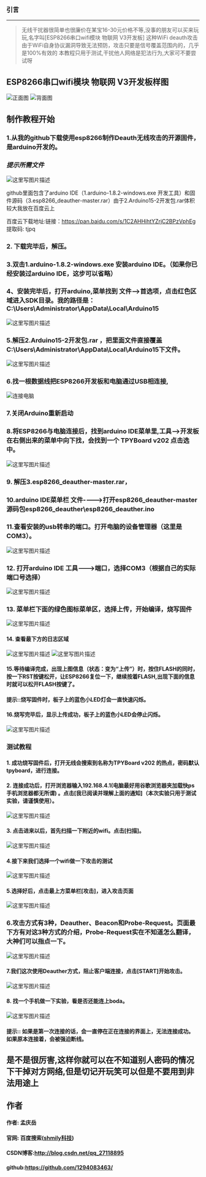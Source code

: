 ### 引言


----------
> 无线干扰器很简单也很廉价在某宝16-30元价格不等,没事的朋友可以买来玩玩,名字叫[ESP8266串口wifi模块 物联网 V3开发板]
> 这种WiFi deauth攻击由于WiFi自身协议漏洞导致无法预防，攻击只要是信号覆盖范围内的，几乎是100%有效的
> 本教程只用于测试,干扰他人网络是犯法行为,大家可不要尝试呀
## ESP8266串口wifi模块 物联网 V3开发板样图
![正面图](http://img.blog.csdn.net/20180307105131963?watermark/2/text/aHR0cDovL2Jsb2cuY3Nkbi5uZXQvcXFfMjcxMTg4OTU=/font/5a6L5L2T/fontsize/400/fill/I0JBQkFCMA==/dissolve/70)
![背面图](http://img.blog.csdn.net/20180307105104810?watermark/2/text/aHR0cDovL2Jsb2cuY3Nkbi5uZXQvcXFfMjcxMTg4OTU=/font/5a6L5L2T/fontsize/400/fill/I0JBQkFCMA==/dissolve/70)

## 制作教程开始

### 1.从我的github下载使用esp8266制作Deauth无线攻击的开源固件，是arduino开发的。
### *提示所需文件*
![这里写图片描述](http://img.blog.csdn.net/20180307114407107?watermark/2/text/aHR0cDovL2Jsb2cuY3Nkbi5uZXQvcXFfMjcxMTg4OTU=/font/5a6L5L2T/fontsize/400/fill/I0JBQkFCMA==/dissolve/70)

 github里面包含了arduino IDE（1.arduino-1.8.2-windows.exe 开发工具）和固件源码（3.esp8266_deauther-master.rar）由于2.Arduino15-2开发包.rar体积较大我放在百度云上

 百度云下载地址:链接：https://pan.baidu.com/s/1C2AHHihtYZrjC2BPzVphEg 提取码: tjpq 
###  2. 下载完毕后，解压。
###  3.双击1.arduino-1.8.2-windows.exe 安装arduino IDE。（如果你已经安装过arduino IDE，这步可以省略）

### 4、安装完毕后，打开arduino,菜单找到 文件—>首选项，点击红色区域进入SDK目录。我的路径是：C:\Users\Administrator\AppData\Local\Arduino15

![这里写图片描述](http://img.blog.csdn.net/20180307105945817?watermark/2/text/aHR0cDovL2Jsb2cuY3Nkbi5uZXQvcXFfMjcxMTg4OTU=/font/5a6L5L2T/fontsize/400/fill/I0JBQkFCMA==/dissolve/70)
### 5.解压2.Arduino15-2开发包.rar ，把里面文件直接覆盖C:\Users\Administrator\AppData\Local\Arduino15下文件。

![这里写图片描述](http://img.blog.csdn.net/20180307110220614?watermark/2/text/aHR0cDovL2Jsb2cuY3Nkbi5uZXQvcXFfMjcxMTg4OTU=/font/5a6L5L2T/fontsize/400/fill/I0JBQkFCMA==/dissolve/70)

### 6.找一根数据线把ESP8266开发板和电脑通过USB相连接,
![连接电脑](http://img.blog.csdn.net/20180307110736481?watermark/2/text/aHR0cDovL2Jsb2cuY3Nkbi5uZXQvcXFfMjcxMTg4OTU=/font/5a6L5L2T/fontsize/400/fill/I0JBQkFCMA==/dissolve/70)
### 7.关闭Arduino重新启动

### 8.将ESP8266与电脑连接后，找到arduino IDE菜单里,工具—>开发板 在右侧出来的菜单中向下找，会找到一个 TPYBoard v202 点击选中。
![这里写图片描述](http://img.blog.csdn.net/20180307111049303?watermark/2/text/aHR0cDovL2Jsb2cuY3Nkbi5uZXQvcXFfMjcxMTg4OTU=/font/5a6L5L2T/fontsize/400/fill/I0JBQkFCMA==/dissolve/70)
### 9. 解压3.esp8266_deauther-master.rar，

### 10.arduino IDE菜单栏 文件---->打开esp8266_deauther-master源码包esp8266_deauther\esp8266_deauther.ino

### 11.查看安装的usb转串的端口。打开电脑的设备管理器（这里是COM3）。
![这里写图片描述](http://img.blog.csdn.net/20180307112308508?watermark/2/text/aHR0cDovL2Jsb2cuY3Nkbi5uZXQvcXFfMjcxMTg4OTU=/font/5a6L5L2T/fontsize/400/fill/I0JBQkFCMA==/dissolve/70)

### 12.   打开arduino IDE 工具--->端口，选择COM3（根据自己的实际端口号选择）
![这里写图片描述](http://img.blog.csdn.net/20180307112442515?watermark/2/text/aHR0cDovL2Jsb2cuY3Nkbi5uZXQvcXFfMjcxMTg4OTU=/font/5a6L5L2T/fontsize/400/fill/I0JBQkFCMA==/dissolve/70)
### 13.  菜单栏下面的绿色图标菜单区，选择上传，开始编译，烧写固件
![这里写图片描述](http://img.blog.csdn.net/2018030711261422?watermark/2/text/aHR0cDovL2Jsb2cuY3Nkbi5uZXQvcXFfMjcxMTg4OTU=/font/5a6L5L2T/fontsize/400/fill/I0JBQkFCMA==/dissolve/70)
#### 14.  查看最下方的日志区域
![这里写图片描述](http://img.blog.csdn.net/20180307112701542?watermark/2/text/aHR0cDovL2Jsb2cuY3Nkbi5uZXQvcXFfMjcxMTg4OTU=/font/5a6L5L2T/fontsize/400/fill/I0JBQkFCMA==/dissolve/70)
![这里写图片描述](http://img.blog.csdn.net/20180307112726779?watermark/2/text/aHR0cDovL2Jsb2cuY3Nkbi5uZXQvcXFfMjcxMTg4OTU=/font/5a6L5L2T/fontsize/400/fill/I0JBQkFCMA==/dissolve/70)

#### 15.等待编译完成，出现上图信息（状态：变为“上传”）时，按住FLASH的同时，按一下RST按键松开，让ESP8266复位一下，继续按着FLASH,出现下面的信息时就可以松开FLASH按键了。

#### 提示::烧写固件时，板子上的蓝色小LED灯会一直快速闪烁。

#### 16.烧写完毕后，显示上传成功，板子上的蓝色小LED会停止闪烁。
![这里写图片描述](http://img.blog.csdn.net/20180307112935967?watermark/2/text/aHR0cDovL2Jsb2cuY3Nkbi5uZXQvcXFfMjcxMTg4OTU=/font/5a6L5L2T/fontsize/400/fill/I0JBQkFCMA==/dissolve/70)

### 测试教程
#### 1. 成功烧写固件后，打开无线会搜索到名称为TPYBoard v202 的热点，密码默认tpyboard，进行连接。
#### 2. 连接成功后，打开浏览器输入192.168.4.1(电脑最好用谷歌浏览器夹加载快ps手机浏览器都无所谓) 。点击[我已阅读并理解上面的通知]（本次实验只用于测试实验，请谨慎使用）。
![这里写图片描述](http://img.blog.csdn.net/20180307113213126?watermark/2/text/aHR0cDovL2Jsb2cuY3Nkbi5uZXQvcXFfMjcxMTg4OTU=/font/5a6L5L2T/fontsize/400/fill/I0JBQkFCMA==/dissolve/70)

#### 3. 点击进来以后，首先扫描一下附近的wifi。点击[扫描]。
![这里写图片描述](http://img.blog.csdn.net/20180307113337418?watermark/2/text/aHR0cDovL2Jsb2cuY3Nkbi5uZXQvcXFfMjcxMTg4OTU=/font/5a6L5L2T/fontsize/400/fill/I0JBQkFCMA==/dissolve/70)
#### 4.接下来我们选择一个wifi做一下攻击的测试
![这里写图片描述](http://img.blog.csdn.net/20180307113438112?watermark/2/text/aHR0cDovL2Jsb2cuY3Nkbi5uZXQvcXFfMjcxMTg4OTU=/font/5a6L5L2T/fontsize/400/fill/I0JBQkFCMA==/dissolve/70)
#### 5.选择好后，点击最上方菜单栏[攻击]，进入攻击页面
![这里写图片描述](http://img.blog.csdn.net/20180307113514785?watermark/2/text/aHR0cDovL2Jsb2cuY3Nkbi5uZXQvcXFfMjcxMTg4OTU=/font/5a6L5L2T/fontsize/400/fill/I0JBQkFCMA==/dissolve/70)
### 6.攻击方式有3种，Deauther、Beacon和Probe-Request。页面最下方有对这3种方式的介绍，Probe-Request实在不知道怎么翻译，大神们可以指点一下。
![这里写图片描述](http://img.blog.csdn.net/20180307113603121?watermark/2/text/aHR0cDovL2Jsb2cuY3Nkbi5uZXQvcXFfMjcxMTg4OTU=/font/5a6L5L2T/fontsize/400/fill/I0JBQkFCMA==/dissolve/70)
#### 7.我们这次使用Deauther方式，阻止客户端连接，点击[START]开始攻击。
![这里写图片描述](http://img.blog.csdn.net/20180307113633464?watermark/2/text/aHR0cDovL2Jsb2cuY3Nkbi5uZXQvcXFfMjcxMTg4OTU=/font/5a6L5L2T/fontsize/400/fill/I0JBQkFCMA==/dissolve/70)
#### 8.  找一个手机做一下实验，看是否还能连上boda。
![这里写图片描述](http://img.blog.csdn.net/20180307113721930?watermark/2/text/aHR0cDovL2Jsb2cuY3Nkbi5uZXQvcXFfMjcxMTg4OTU=/font/5a6L5L2T/fontsize/400/fill/I0JBQkFCMA==/dissolve/70)
#### 提示::  如果是第一次连接的话，会一直停在正在连接的界面上，无法连接成功。 如果原本连接着，会被强迫断线。
## 是不是很厉害,这样你就可以在不知道别人密码的情况下干掉对方网络,但是切记开玩笑可以但是不要用到非法用途上

## 作者
#### 作者: 孟庆岳
#### 官网: 百度搜索([shmily科技](http://weareshmily.top/ "shmily科技"))
#### CSDN博客:http://blog.csdn.net/qq_27118895
#### github:https://github.com/1294083463/
